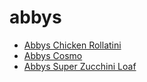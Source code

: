 # abbys

 * [Abbys Chicken Rollatini](../index/a/abbys-chicken-rollatini.json)
 * [Abbys Cosmo](../index/a/abbys-cosmo.json)
 * [Abbys Super Zucchini Loaf](../index/a/abbys-super-zucchini-loaf.json)
